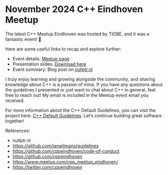 # November 2024 C++ Eindhoven Meetup

The latest C++ Meetup Eindhoven was hosted by TIOBE, and it was a fantastic event! 🎉

Here are some useful links to recap and explore further:

- Event details: [Meetup page](https://www.meetup.com/cpp_meetup_eindhoven/events/304202043/)
- Presentation slides: [Download here](https://github.com/cppeindhoven/meetups/raw/refs/heads/main/2024-nov-27-tiobe/2024_nov_27_C++MeetUp_Presentation.pptx)
- Event summary: Blog post on [nullptr.nl]([https://nullptr.nl](https://nullptr.nl/2024/11/c-meetup-eindhoven-november-2025-at-tiobe/))

I truly enjoy learning and growing alongside the community, and sharing knowledge about C++ is a passion of mine. If you have any questions about the guidelines I presented or just want to chat about C++ in general, feel free to reach out! My email is included in the Meetup event email you received.

For more information about the C++ Default Guidelines, you can visit the project here: [C++ Default Guidelines](https://github.com/janwilmans/guidelines). Let’s continue building great software together!

References:

- nullptr.nl
- https://github.com/janwilmans/guidelines
- https://github.com/cppeindhoven/code-of-conduct
- https://github.com/cppeindhoven
- https://www.meetup.com/cpp_meetup_eindhoven/
- https://twitter.com/cppeindhoven
